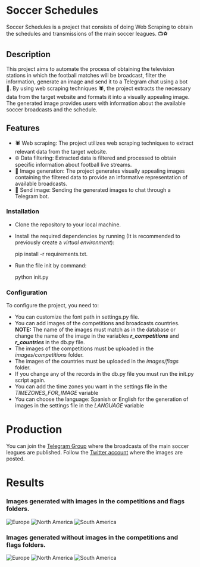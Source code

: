 # Soccer Schedules

Soccer Schedules is a project that consists of doing Web Scraping to obtain the schedules and transmissions of the main soccer leagues. :tv::soccer:


## Description

This project aims to automate the process of obtaining the television stations in which the football matches will be broadcast, filter the information, generate an image and send it to a Telegram chat using a bot :robot:. By using web scraping techniques :spider:, the project extracts the necessary data from the target website and formats it into a visually appealing image. The generated image provides users with information about the available soccer broadcasts and the schedule.

## Features

 - :spider: Web scraping: The project utilizes web scraping techniques to extract relevant data from the target website.
 - :globe_with_meridians: Data filtering: Extracted data is filtered and processed to obtain specific information about football live streams.
 - :art: Image generation: The project generates visually appealing images containing the filtered data to provide an informative representation of available broadcasts.
 - :iphone: Send image: Sending the generated images to chat through a Telegram bot.

### Installation

 - Clone the repository to your local machine.
 - Install the required dependencies by running (It is recommended to previously create a *virtual environment*):
 
 
    pip install -r requirements.txt.

 -  Run the file init by command:
 

    python init.py

### Configuration
To configure the project, you need to:

 - You can customize the font path in settings.py file.
 - You can add images of the competitions and broadcasts countries. **NOTE:** The name of the images must match as in the database or change the name of the image in the variables ***r_competitions*** and ***r_countries*** in the db.py file. 
 - The images of the competitions must be uploaded in the *images/competitions* folder.
 - The images of the countries must be uploaded in the *images/flags* folder.
 - If you change any of the records in the db.py file you must run the init.py script again.
 - You can add the time zones you want in the settings file in the *TIMEZONES_FOR_IMAGE* variable
 - You can choose the language: Spanish or English for the generation of images in the settings file in the *LANGUAGE* variable

# Production
You can join the [Telegram Group](https://t.me/data_ball) where the broadcasts of the main soccer leagues are published.
Follow the [Twitter account](https://twitter.com/Data_Baall) where the images are posted.

# Results

### Images generated with images in the competitions and flags folders.
![Europe](examples/1_Europe_2023-05-06.png)
![North America](examples/3_North_America_2023-05-06.png)
![South America](examples/1_South_America_2023-05-06.png)

### Images generated without images in the competitions and flags folders.
![Europe](examples/1_Europe_es_2023-05-06_.png)
![North America](examples/3_North_America_2023-05-06_.png)
![South America](examples/1_South_America_2023-05-06_.png)
